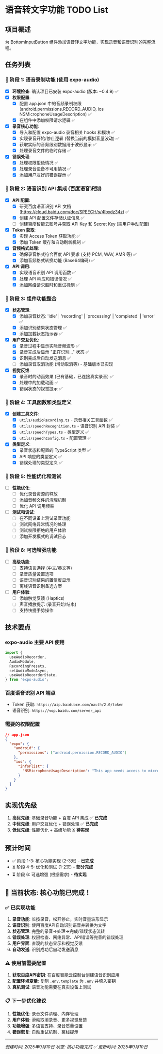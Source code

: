 # 语音转文字功能 TODO List

## 项目概述
为 BottomInputButton 组件添加语音转文字功能，实现录音和语音识别的完整流程。

## 任务列表

### 🎯 阶段 1: 语音录制功能 (使用 expo-audio)
- [x] **环境检查**: 确认项目已安装 expo-audio (版本: ~0.4.9) ✅
- [x] **权限配置**: 
  - [x] 配置 app.json 中的音频录制权限 (android.permissions.RECORD_AUDIO, ios NSMicrophoneUsageDescription) ✅
  - [x] 在组件中添加权限请求逻辑 ✅
- [x] **录音核心功能**:
  - [x] 导入和配置 expo-audio 录音相关 hooks 和模块 ✅
  - [x] 实现录音开始/停止逻辑 (替换当前的模拟音量波动) ✅
  - [x] 获取实际的音频级别数据用于波形显示 ✅
  - [x] 处理录音文件的临时存储 ✅
- [x] **错误处理**:
  - [x] 处理权限拒绝情况 ✅
  - [x] 处理录音设备不可用情况 ✅
  - [x] 添加用户友好的错误提示 ✅

### 🎯 阶段 2: 语音识别 API 集成 (百度语音识别)
- [x] **API 配置**:
  - [x] 研究百度语音识别 API 文档 (https://cloud.baidu.com/doc/SPEECH/s/4lbxdz34z) ✅
  - [x] 创建 API 配置文件存储认证信息 ✅
  - [ ] 创建百度智能云账号并获取 API Key 和 Secret Key (需用户手动配置)
- [x] **Token 获取**:
  - [x] 实现 Access Token 获取功能 ✅
  - [x] 添加 Token 缓存和自动刷新机制 ✅
- [x] **音频格式处理**:
  - [x] 确保录音格式符合百度 API 要求 (支持 PCM, WAV, AMR 等) ✅
  - [x] 添加音频格式转换功能 (Base64编码) ✅
- [x] **API 调用**:
  - [x] 实现语音识别 API 调用函数 ✅
  - [x] 处理 API 响应和错误情况 ✅
  - [x] 添加网络请求超时和重试机制 ✅

### 🎯 阶段 3: 组件功能整合
- [x] **状态管理**:
  - [x] 添加录音状态: 'idle' | 'recording' | 'processing' | 'completed' | 'error' ✅
  - [x] 添加识别结果状态管理 ✅
  - [x] 添加加载状态指示器 ✅
- [x] **用户交互优化**:
  - [x] 录音过程中显示实际音频波形 ✅
  - [x] 录音完成后显示 "正在识别..." 状态 ✅
  - [x] 识别完成后自动发送消息 ✅
  - [ ] 添加录音取消功能 (滑动取消等) - 基础版本已实现
- [x] **视觉反馈**:
  - [x] 录音时的动画效果 (已有基础，已连接真实录音) ✅
  - [x] 处理中的加载动画 ✅
  - [x] 错误状态的视觉提示 ✅

### 🎯 阶段 4: 工具函数和类型定义
- [x] **创建工具文件**:
  - [x] `utils/audioRecording.ts` - 录音相关工具函数 ✅
  - [x] `utils/speechRecognition.ts` - 语音识别 API 封装 ✅
  - [x] `utils/speechTypes.ts` - 类型定义 ✅
  - [x] `utils/speechConfig.ts` - 配置管理 ✅
- [x] **类型定义**:
  - [x] 录音状态和配置的 TypeScript 类型 ✅
  - [x] API 响应的类型定义 ✅
  - [x] 错误处理的类型定义 ✅

### 🎯 阶段 5: 性能优化和测试
- [ ] **性能优化**:
  - [ ] 优化录音资源的释放
  - [ ] 添加音频文件的清理机制
  - [ ] 优化 API 调用频率
- [ ] **测试和调试**:
  - [ ] 在不同设备上测试录音功能
  - [ ] 测试网络异常情况的处理
  - [ ] 测试权限拒绝的用户体验
  - [ ] 添加开发模式的调试日志

### 🎯 阶段 6: 可选增强功能
- [ ] **高级功能**:
  - [ ] 支持语言选择 (中文/英文等)
  - [ ] 录音质量设置选项
  - [ ] 语音识别结果的置信度显示
  - [ ] 离线语音识别备选方案
- [ ] **用户体验**:
  - [ ] 添加触觉反馈 (Haptics)
  - [ ] 声音播放提示 (录音开始/结束)
  - [ ] 支持快捷手势操作

## 技术要点

### expo-audio 主要 API 使用
```typescript
import {
  useAudioRecorder,
  AudioModule,
  RecordingPresets,
  setAudioModeAsync,
  useAudioRecorderState,
} from 'expo-audio';
```

### 百度语音识别 API 端点
- Token 获取: `https://aip.baidubce.com/oauth/2.0/token`
- 语音识别: `https://vop.baidu.com/server_api`

### 需要的权限配置
```json
// app.json
{
  "expo": {
    "android": {
      "permissions": ["android.permission.RECORD_AUDIO"]
    },
    "ios": {
      "infoPlist": {
        "NSMicrophoneUsageDescription": "This app needs access to microphone to record voice messages."
      }
    }
  }
}
```

## 实现优先级
1. **高优先级**: 基础录音功能 + 百度 API 集成 ✅ **已完成**
2. **中优先级**: 用户交互优化 + 错误处理 ✅ **已完成**
3. **低优先级**: 性能优化 + 高级功能 ⏳ **待实现**

## 预计时间
- ✅ 阶段 1-3: 核心功能实现 (2-3天) - **已完成**
- ⏳ 阶段 4-5: 优化和测试 (1-2天) - **部分完成**
- ⏳ 阶段 6: 可选增强 (根据需求) - **待实现**

## 🎉 当前状态: 核心功能已完成！

### ✅ 已实现功能
1. **录音功能**: 长按录音，松开停止，实时音量波形显示
2. **语音识别**: 使用百度API自动识别语音并转换为文字
3. **状态管理**: 完整的录音→处理→完成/错误状态流转
4. **错误处理**: 权限检查、网络异常、API错误等完善的错误处理
5. **用户界面**: 直观的状态显示和视觉反馈
6. **自动发送**: 识别成功后自动发送消息

### ⚠️ 使用前需要配置
1. **获取百度API密钥**: 在百度智能云控制台创建语音识别应用
2. **配置环境变量**: 复制 `.env.template` 为 `.env` 并填入密钥
3. **真机测试**: 语音功能需要在真实设备上测试

### 📋 下一步优化建议
1. **性能优化**: 录音文件清理、内存管理
2. **用户体验**: 滑动取消录音、更多视觉反馈
3. **功能增强**: 多语言支持、录音质量设置
4. **错误恢复**: 自动重试机制、离线提示

---
*创建时间: 2025年9月10日*
*状态: 核心功能完成 ✅*
*更新时间: 2025年9月10日*
